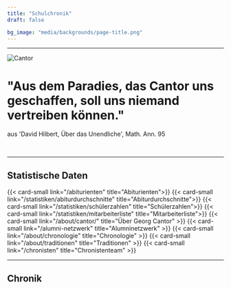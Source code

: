 ```yaml
---
title: "Schulchronik"
draft: false

bg_image: "media/backgrounds/page-title.png"
---
```

---
![Cantor](/media/schulchronik/cantor1.jpg)

# "Aus dem Paradies, das Cantor uns geschaffen, soll uns niemand vertreiben können."
aus 'David Hilbert, Über das Unendliche', Math. Ann. 95</p><br>

---

## Statistische Daten

<div class="row mb-5">
    {{< card-small link="/abiturienten" title="Abiturienten">}}
    {{< card-small link="/statistiken/abiturdurchschnitte" title="Abiturdurchschnitte">}}
    {{< card-small link="/statistiken/schülerzahlen" title="Schülerzahlen">}}
    {{< card-small link="/statistiken/mitarbeiterliste" title="Mitarbeiterliste">}}
    {{< card-small link="/about/cantor/" title="Über Georg Cantor" >}}
    {{< card-small link="/alumni-netzwerk" title="Alumninetzwerk" >}}
    {{< card-small link="/about/chronologie" title="Chronologie" >}}
    {{< card-small link="/about/traditionen" title="Traditionen" >}}
    {{< card-small link="/chronisten" title="Chronistenteam" >}}
</div>

---


## Chronik
